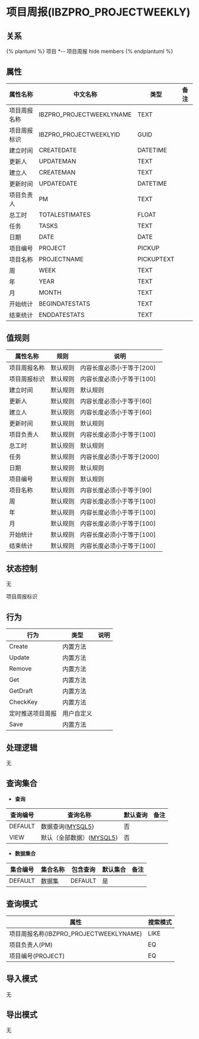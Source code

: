 # 项目周报(IBZPRO_PROJECTWEEKLY)

  

## 关系
{% plantuml %}
项目 *-- 项目周报 
hide members
{% endplantuml %}

## 属性

| 属性名称        |    中文名称    | 类型     |  备注  |
| --------   |------------| -----   |  -------- | 
|项目周报名称|IBZPRO_PROJECTWEEKLYNAME|TEXT|&nbsp;|
|项目周报标识|IBZPRO_PROJECTWEEKLYID|GUID|&nbsp;|
|建立时间|CREATEDATE|DATETIME|&nbsp;|
|更新人|UPDATEMAN|TEXT|&nbsp;|
|建立人|CREATEMAN|TEXT|&nbsp;|
|更新时间|UPDATEDATE|DATETIME|&nbsp;|
|项目负责人|PM|TEXT|&nbsp;|
|总工时|TOTALESTIMATES|FLOAT|&nbsp;|
|任务|TASKS|TEXT|&nbsp;|
|日期|DATE|DATE|&nbsp;|
|项目编号|PROJECT|PICKUP|&nbsp;|
|项目名称|PROJECTNAME|PICKUPTEXT|&nbsp;|
|周|WEEK|TEXT|&nbsp;|
|年|YEAR|TEXT|&nbsp;|
|月|MONTH|TEXT|&nbsp;|
|开始统计|BEGINDATESTATS|TEXT|&nbsp;|
|结束统计|ENDDATESTATS|TEXT|&nbsp;|

## 值规则
| 属性名称    | 规则    |  说明  |
| --------   |------------| ----- | 
|项目周报名称|默认规则|内容长度必须小于等于[200]|
|项目周报标识|默认规则|内容长度必须小于等于[100]|
|建立时间|默认规则|默认规则|
|更新人|默认规则|内容长度必须小于等于[60]|
|建立人|默认规则|内容长度必须小于等于[60]|
|更新时间|默认规则|默认规则|
|项目负责人|默认规则|内容长度必须小于等于[100]|
|总工时|默认规则|默认规则|
|任务|默认规则|内容长度必须小于等于[2000]|
|日期|默认规则|默认规则|
|项目编号|默认规则|默认规则|
|项目名称|默认规则|内容长度必须小于等于[90]|
|周|默认规则|内容长度必须小于等于[100]|
|年|默认规则|内容长度必须小于等于[100]|
|月|默认规则|内容长度必须小于等于[100]|
|开始统计|默认规则|内容长度必须小于等于[100]|
|结束统计|默认规则|内容长度必须小于等于[100]|

## 状态控制

无

项目周报标识


## 行为
| 行为    | 类型    |  说明  |
| --------   |------------| ----- | 
|Create|内置方法|&nbsp;|
|Update|内置方法|&nbsp;|
|Remove|内置方法|&nbsp;|
|Get|内置方法|&nbsp;|
|GetDraft|内置方法|&nbsp;|
|CheckKey|内置方法|&nbsp;|
|定时推送项目周报|用户自定义|&nbsp;|
|Save|内置方法|&nbsp;|

## 处理逻辑
无

## 查询集合

* **查询**

| 查询编号 | 查询名称       | 默认查询 |   备注|
| --------  | --------   | --------   | ----- |
|DEFAULT|数据查询([MYSQL5](../../appendix/query_MYSQL5.md#IbizproProjectWeekly_Default))|否|&nbsp;|
|VIEW|默认（全部数据）([MYSQL5](../../appendix/query_MYSQL5.md#IbizproProjectWeekly_View))|否|&nbsp;|

* **数据集合**

| 集合编号 | 集合名称   |  包含查询  | 默认集合 |   备注|
| --------  | --------   | -------- | --------   | ----- |
|DEFAULT|数据集|DEFAULT|是|&nbsp;|

## 查询模式
| 属性      |    搜索模式     |
| --------   |------------|
|项目周报名称(IBZPRO_PROJECTWEEKLYNAME)|LIKE|
|项目负责人(PM)|EQ|
|项目编号(PROJECT)|EQ|

## 导入模式
无


## 导出模式
无
